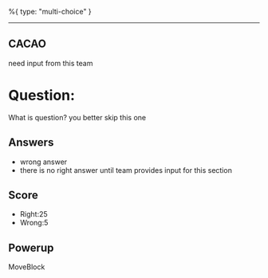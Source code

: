%{
 type: "multi-choice"
}

---
## CACAO
need input from this team

# Question:
What is question? you better skip this one

## Answers
- wrong answer
- there is no right answer until team provides input for this section

## Score
- Right:25
- Wrong:5

## Powerup
MoveBlock
